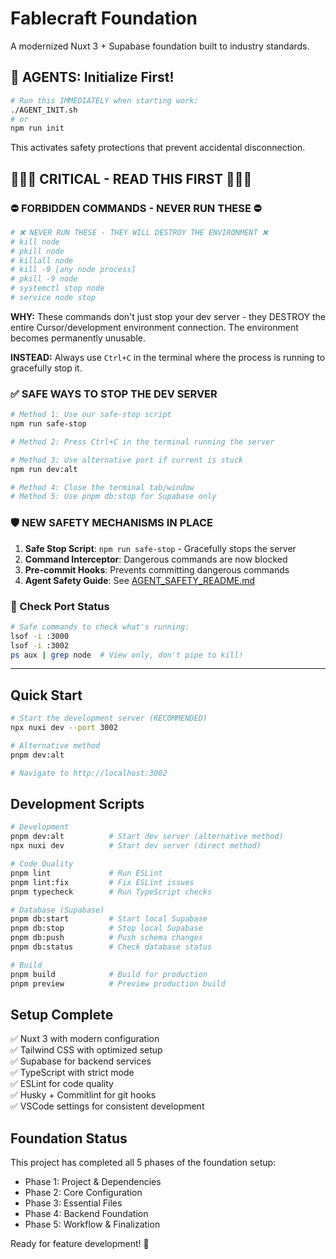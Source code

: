 # Fablecraft Foundation

A modernized Nuxt 3 + Supabase foundation built to industry standards.

## 🚀 AGENTS: Initialize First!

```bash
# Run this IMMEDIATELY when starting work:
./AGENT_INIT.sh
# or
npm run init
```

This activates safety protections that prevent accidental disconnection.

## 🚨🚨🚨 CRITICAL - READ THIS FIRST 🚨🚨🚨

### ⛔ FORBIDDEN COMMANDS - NEVER RUN THESE ⛔

```bash
# ❌ NEVER RUN THESE - THEY WILL DESTROY THE ENVIRONMENT ❌
# kill node
# pkill node
# killall node
# kill -9 [any node process]
# pkill -9 node
# systemctl stop node
# service node stop
```

**WHY:** These commands don't just stop your dev server - they DESTROY the entire Cursor/development environment connection. The environment becomes permanently unusable.

**INSTEAD:** Always use `Ctrl+C` in the terminal where the process is running to gracefully stop it.

### ✅ SAFE WAYS TO STOP THE DEV SERVER

```bash
# Method 1: Use our safe-stop script
npm run safe-stop

# Method 2: Press Ctrl+C in the terminal running the server

# Method 3: Use alternative port if current is stuck
npm run dev:alt

# Method 4: Close the terminal tab/window
# Method 5: Use pnpm db:stop for Supabase only
```

### 🛡️ NEW SAFETY MECHANISMS IN PLACE

1. **Safe Stop Script**: `npm run safe-stop` - Gracefully stops the server
2. **Command Interceptor**: Dangerous commands are now blocked
3. **Pre-commit Hooks**: Prevents committing dangerous commands
4. **Agent Safety Guide**: See [AGENT_SAFETY_README.md](./AGENT_SAFETY_README.md)

### 📍 Check Port Status

```bash
# Safe commands to check what's running:
lsof -i :3000
lsof -i :3002
ps aux | grep node  # View only, don't pipe to kill!
```

---

## Quick Start

```bash
# Start the development server (RECOMMENDED)
npx nuxi dev --port 3002

# Alternative method
pnpm dev:alt

# Navigate to http://localhost:3002
```

## Development Scripts

```bash
# Development
pnpm dev:alt          # Start dev server (alternative method)
npx nuxi dev          # Start dev server (direct method)

# Code Quality
pnpm lint             # Run ESLint
pnpm lint:fix         # Fix ESLint issues
pnpm typecheck        # Run TypeScript checks

# Database (Supabase)
pnpm db:start         # Start local Supabase
pnpm db:stop          # Stop local Supabase
pnpm db:push          # Push schema changes
pnpm db:status        # Check database status

# Build
pnpm build            # Build for production
pnpm preview          # Preview production build
```

## Setup Complete

✅ Nuxt 3 with modern configuration  
✅ Tailwind CSS with optimized setup  
✅ Supabase for backend services  
✅ TypeScript with strict mode  
✅ ESLint for code quality  
✅ Husky + Commitlint for git hooks  
✅ VSCode settings for consistent development  

## Foundation Status

This project has completed all 5 phases of the foundation setup:
- Phase 1: Project & Dependencies
- Phase 2: Core Configuration  
- Phase 3: Essential Files
- Phase 4: Backend Foundation
- Phase 5: Workflow & Finalization

Ready for feature development! 🚀
